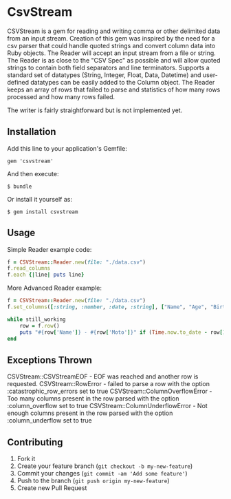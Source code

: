 # CsvStream

CSVStream is a gem for reading and writing comma or other delimited data from an input stream.  Creation of this gem was inspired by the need for a csv parser that could handle quoted strings and convert column data into Ruby objects.  The Reader will accept an input stream from a file or string.  The Reader is as close to the "CSV Spec" as possible and will allow quoted strings to contain both field separators and line terminators.  Supports a standard set of datatypes (String, Integer, Float, Data, Datetime) and user-defined datatypes can be easily added to the Column object.  The Reader keeps an array of rows that failed to parse and statistics of how many rows processed and how many rows failed.

The writer is fairly straightforward but is not implemented yet.

## Installation

Add this line to your application's Gemfile:

    gem 'csvstream'

And then execute:

    $ bundle

Or install it yourself as:

    $ gem install csvstream

## Usage

Simple Reader example code:

```ruby
f = CSVStream::Reader.new(file: "./data.csv")
f.read_columns
f.each {|line| puts line}
```

More Advanced Reader example:

```ruby
f = CSVStream::Reader.new(file: "./data.csv")
f.set_columns([:string, :number, :date, :string], ["Name", "Age", "Birthdate", "Moto"])

while still_working
	row = f.row()
	puts "#{row['Name']} - #{row['Moto']}" if (Time.now.to_date - row[1]) > 21.years
end
```


## Exceptions Thrown

CSVStream::CSVStreamEOF - EOF was reached and another row is requested.
CSVStream::RowError - failed to parse a row with the option :catastrophic_row_errors set to true
CSVStream::ColumnOverflowError - Too many columns present in the row parsed with the option :column_overflow set to true
CSVStream::ColumnUnderflowError - Not enough columns present in the row parsed with the option :column_underflow set to true

## Contributing

1. Fork it
2. Create your feature branch (`git checkout -b my-new-feature`)
3. Commit your changes (`git commit -am 'Add some feature'`)
4. Push to the branch (`git push origin my-new-feature`)
5. Create new Pull Request
